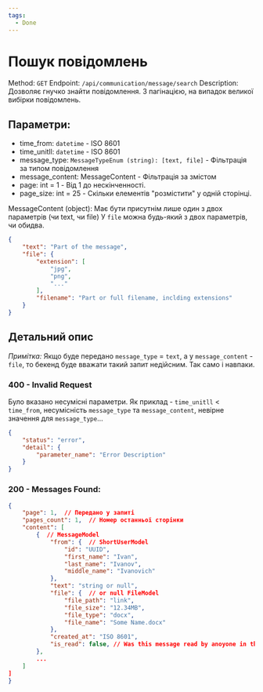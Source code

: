 ```yaml
---
tags:
  - Done
---
```

# Пошук повідомлень

Method: `GET`
Endpoint: `/api/communication/message/search`
Description: Дозволяє гнучко знайти повідомлення. З пагінацією, на випадок великої вибірки повідомлень.

## Параметри:
- time_from: `datetime` - ISO 8601
- time_unitll: `datetime` - ISO 8601
- message_type: `MessageTypeEnum (string): [text, file]` - Фільтрація за типом повідомлення
- message_content: MessageContent - Фільтрація за змістом
- page: int = 1 - Від 1 до нескінченності.
- page_size: int = 25 - Скільки елементів "розмістити" у одній сторінці.

MessageContent (object):
Має бути присутнім лише один з двох параметрів (чи text, чи file)
У `file` можна будь-який з двох параметрів, чи обидва.
```json
{
	"text": "Part of the message",
	"file": {
		"extension": [
			"jpg",
			"png",
			"..."
		],
		"filename": "Part or full filename, inclding extensions"
	}
}
```

## Детальний опис

*Примітка:*
Якщо буде передано `message_type` = `text`, а у `message_content` - `file`, то бекенд буде вважати такий запит недійсним. Так само і навпаки.

### 400 - Invalid Request
Було вказано несумісні параметри.
Як приклад - `time_unitll` < `time_from`, несумісність `message_type` та `message_content`, невірне значення для `message_type`...
```json
{
	"status": "error",
	"detail": {
		"parameter_name": "Error Description"
	}
}
```

### 200 - Messages Found:

```json
{
	"page": 1,  // Передано у запиті
	"pages_count": 1,  // Номер останньої сторінки
	"content": [
		{  // MessageModel
			"from": {  // ShortUserModel
				"id": "UUID",
				"first_name": "Ivan",
				"last_name": "Ivanov",
				"middle_name": "Ivanovich"
			},
			"text": "string or null",
			"file": {  // or null FileModel
				"file_path": "link",
				"file_size": "12.34MB",
				"file_type": "docx",
				"file_name": "Some Name.docx"
			},
			"created_at": "ISO 8601",
			"is_read": false, // Was this message read by anoyone in the chat
		},
		...
	]
]
}
```